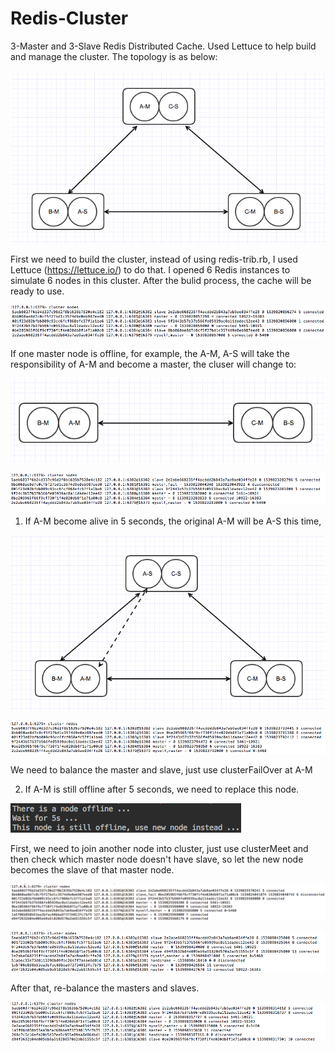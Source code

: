 # Redis-Cluster

3-Master and 3-Slave Redis Distributed Cache. Used Lettuce to help build and manage the cluster. The topology is as below:

![](https://github.com/xxu10/Redis-Cluster/blob/master/images/Screen%20Shot%202018-10-18%20at%206.09.34%20PM.png)

First we need to build the cluster, instead of using redis-trib.rb, I used Lettuce (https://lettuce.io/) to do that. I opened 6 Redis instances to simulate 6 nodes in this cluster. After the bulid process, the cache will be ready to use.

![](https://github.com/xxu10/Redis-Cluster/blob/master/images/Screen%20Shot%202018-10-17%20at%208.31.45%20PM.png)

If one master node is offline, for example, the A-M, A-S will take the responsibility of A-M and become a master,
the cluser will change to:

![](https://github.com/xxu10/Redis-Cluster/blob/master/images/Screen%20Shot%202018-10-18%20at%206.31.43%20PM.png)

![](https://github.com/xxu10/Redis-Cluster/blob/master/images/Screen%20Shot%202018-10-17%20at%208.41.57%20PM.png)

1. If A-M become alive in 5 seconds, the original A-M will be A-S this time,

![](https://github.com/xxu10/Redis-Cluster/blob/master/images/Screen%20Shot%202018-10-18%20at%206.39.36%20PM.png)

![](https://github.com/xxu10/Redis-Cluster/blob/master/images/Screen%20Shot%202018-10-17%20at%208.50.03%20PM.png)

We need to balance the master and slave, just use clusterFailOver at A-M

2. If A-M is still offline after 5 seconds, we need to replace this node.

![](https://github.com/xxu10/Redis-Cluster/blob/master/images/Screen%20Shot%202018-10-17%20at%208.42.08%20PM.png)

First, we need to join another node into cluster, just use clusterMeet and then check which master node doesn't have slave, so let the new node becomes the slave of that master node.

![](https://github.com/xxu10/Redis-Cluster/blob/master/images/Screen%20Shot%202018-10-17%20at%209.36.27%20PM.png)

![](https://github.com/xxu10/Redis-Cluster/blob/master/images/Screen%20Shot%202018-10-18%20at%205.34.28%20PM.png)

After that, re-balance the masters and slaves.

![](https://github.com/xxu10/Redis-Cluster/blob/master/images/Screen%20Shot%202018-10-18%20at%205.32.54%20PM.png)






